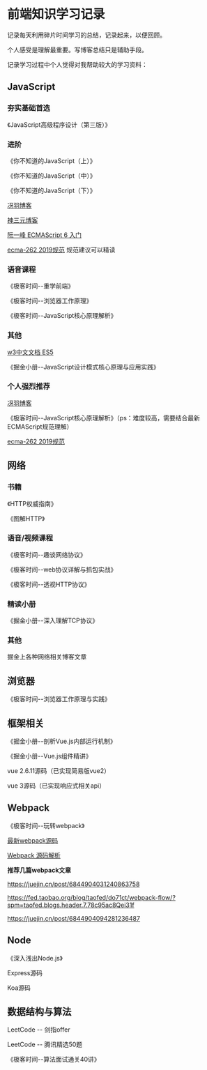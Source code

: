 # 前端知识学习记录

记录每天利用碎片时间学习的总结，记录起来，以便回顾。

个人感受是理解最重要。写博客总结只是辅助手段。

记录学习过程中个人觉得对我帮助较大的学习资料：

## JavaScript

### 夯实基础首选

《JavaScript高级程序设计（第三版）》

### 进阶

《你不知道的JavaScript（上）》

《你不知道的JavaScript（中）》

《你不知道的JavaScript（下）》

[冴羽博客](https://github.com/mqyqingfeng/Blog)

[神三元博客](http://47.98.159.95/my_blog/js-base/001.html)

[阮一峰 ECMAScript 6 入门](https://es6.ruanyifeng.com/#docs/promise)

[ecma-262 2019规范](https://tc39.es/ecma262/#sec-execution-contexts) 规范建议可以精读

### 语音课程

《极客时间--重学前端》

《极客时间--浏览器工作原理》

《极客时间--JavaScript核心原理解析》

### 其他


[w3中文文档 ES5](https://www.w3.org/html/ig/zh/wiki/ES5)

《掘金小册--JavaScript设计模式核心原理与应用实践》

### 个人强烈推荐

[冴羽博客](https://github.com/mqyqingfeng/Blog)

《极客时间--JavaScript核心原理解析》（ps：难度较高，需要结合最新ECMAScript规范理解）

[ecma-262 2019规范](https://tc39.es/ecma262/#sec-execution-contexts)

## 网络

### 书籍

《HTTP权威指南》

《图解HTTP》

### 语音/视频课程

《极客时间--趣谈网络协议》

《极客时间--web协议详解与抓包实战》

《极客时间--透视HTTP协议》

### 精读小册

《掘金小册--深入理解TCP协议》

### 其他

掘金上各种网络相关博客文章

## 浏览器

《极客时间--浏览器工作原理与实践》

## 框架相关

《掘金小册--剖析Vue.js内部运行机制》

《掘金小册--Vue.js组件精讲》

vue 2.6.11源码（已实现简易版vue2）

vue 3源码（已实现响应式相关api）

## Webpack

《极客时间--玩转webpack》

[最新webpack源码](https://github.com/webpack/webpack)

[Webpack 源码解析](https://github.com/lihongxun945/diving-into-webpack)

**推荐几篇webpack文章**

https://juejin.cn/post/6844904031240863758

https://fed.taobao.org/blog/taofed/do71ct/webpack-flow/?spm=taofed.blogs.header.7.78c95ac8Qei31f

https://juejin.cn/post/6844904094281236487

## Node

《深入浅出Node.js》

Express源码

Koa源码

## 数据结构与算法

LeetCode -- 剑指offer

LeetCode -- 腾讯精选50题

《极客时间--算法面试通关40讲》
